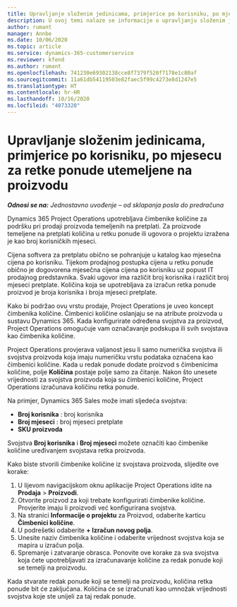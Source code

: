 ```yaml
---
title: Upravljanje složenim jedinicama, primjerice po korisniku, po mjesecu za retke ponude utemeljene na proizvodu
description: U ovoj temi nalaze se informacije o upravljanju složenim jedinicama za retke ponude koji se temelje na projektu.
author: rumant
manager: Annbe
ms.date: 10/06/2020
ms.topic: article
ms.service: dynamics-365-customerservice
ms.reviewer: kfend
ms.author: rumant
ms.openlocfilehash: 741230e69302138cce8f7379f520f7178e1c80af
ms.sourcegitcommit: 11a61db54119503e82faec5f99c4273e8d1247e5
ms.translationtype: HT
ms.contentlocale: hr-HR
ms.lasthandoff: 10/16/2020
ms.locfileid: "4073320"
---
```

# <a name="managing-complex-units-such-as-per-user-per-month-for-product-based-quote-lines"></a>Upravljanje složenim jedinicama, primjerice po korisniku, po mjesecu za retke ponude utemeljene na proizvodu

_**Odnosi se na:** Jednostavno uvođenje – od sklapanja posla do predračuna_

Dynamics 365 Project Operations upotrebljava čimbenike količine za podršku pri prodaji proizvoda temeljenih na pretplati. Za proizvode temeljene na pretplati količina u retku ponude ili ugovora o projektu izražena je kao broj korisničkih mjeseci.

Cijena softvera za pretplatu obično se pohranjuje u katalog kao mjesečna cijena po korisniku. Tijekom prodajnog postupka cijena u retku ponude obično je dogovorena mjesečna cijena cijena po korisniku uz popust IT prodajnog predstavnika. Svaki ugovor ima različit broj korisnika i različit broj mjeseci pretplate. Količina koja se upotrebljava za izračun retka ponude proizvod je broja korisnika i broja mjeseci pretplate.

Kako bi podržao ovu vrstu prodaje, Project Operations je uveo koncept čimbenika količine. Čimbenici količine oslanjaju se na atribute proizvoda u sustavu Dynamics 365. Kada konfigurirate određena svojstva za proizvod, Project Operations omogućuje vam označavanje podskupa ili svih svojstava kao čimbenika količine.

Project Operations provjerava valjanost jesu li samo numerička svojstva ili svojstva proizvoda koja imaju numeričku vrstu podataka označena kao čimbenici količine. Kada u redak ponude dodate proizvod s čimbenicima količine, polje **Količina** postaje polje samo za čitanje. Nakon što unesete vrijednosti za svojstva proizvoda koja su čimbenici količine, Project Operations izračunava količinu retka ponude.

Na primjer, Dynamics 365 Sales može imati sljedeća svojstva:

- **Broj korisnika** : broj korisnika
- **Broj mjeseci** : broj mjeseci pretplate
- **SKU proizvoda**

Svojstva **Broj korisnika** i **Broj mjeseci** možete označiti kao čimbenike količine uređivanjem svojstava retka proizvoda.

Kako biste stvorili čimbenike količine iz svojstava proizvoda, slijedite ove korake:

1. U lijevom navigacijskom oknu aplikacije Project Operations idite na **Prodaja** > **Proizvodi**.
2. Otvorite proizvod za koji trebate konfigurirati čimbenike količine. Provjerite imaju li proizvodi već konfigurirana svojstva.
3. Na stranici **Informacije o projektu** za Proizvod, odaberite karticu **Čimbenici količine**.
4. U podrešetki odaberite **+ Izračun novog polja**.
5. Unesite naziv čimbenika količine i odaberite vrijednost svojstva koja se mapira u izračun polja.
6. Spremanje i zatvaranje obrasca. Ponovite ove korake za sva svojstva koja ćete upotrebljavati za izračunavanje količine za redak ponude koji se temelji na proizvodu.

Kada stvarate redak ponude koji se temelji na proizvodu, količina retka ponude bit će zaključana. Količina će se izračunati kao umnožak vrijednosti svojstva koje ste unijeli za taj redak ponude.
